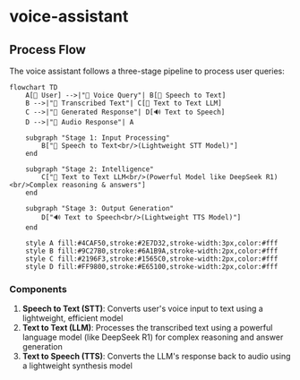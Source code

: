 # voice-assistant

## Process Flow

The voice assistant follows a three-stage pipeline to process user queries:

```mermaid
flowchart TD
    A[👤 User] -->|"🎤 Voice Query"| B[🎵 Speech to Text]
    B -->|"📝 Transcribed Text"| C[🧠 Text to Text LLM]
    C -->|"💭 Generated Response"| D[🔊 Text to Speech]
    D -->|"🎵 Audio Response"| A
    
    subgraph "Stage 1: Input Processing"
        B["🎵 Speech to Text<br/>(Lightweight STT Model)"]
    end
    
    subgraph "Stage 2: Intelligence"
        C["🧠 Text to Text LLM<br/>(Powerful Model like DeepSeek R1)<br/>Complex reasoning & answers"]
    end
    
    subgraph "Stage 3: Output Generation"
        D["🔊 Text to Speech<br/>(Lightweight TTS Model)"]
    end
    
    style A fill:#4CAF50,stroke:#2E7D32,stroke-width:3px,color:#fff
    style B fill:#9C27B0,stroke:#6A1B9A,stroke-width:2px,color:#fff
    style C fill:#2196F3,stroke:#1565C0,stroke-width:2px,color:#fff
    style D fill:#FF9800,stroke:#E65100,stroke-width:2px,color:#fff
```

### Components

1. **Speech to Text (STT)**: Converts user's voice input to text using a lightweight, efficient model
2. **Text to Text (LLM)**: Processes the transcribed text using a powerful language model (like DeepSeek R1) for complex reasoning and answer generation
3. **Text to Speech (TTS)**: Converts the LLM's response back to audio using a lightweight synthesis model
